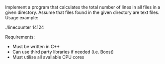 Implement a program that calculates the total number of lines in all files in a given directory. Assume that files found in the given directory are text files.
Usage example:

./linecounter <path-to-a-directory>
14124

Requirements:
- Must be written in C++
- Can use third party libraries if needed (i.e. Boost)
- Must utilise all available CPU cores
